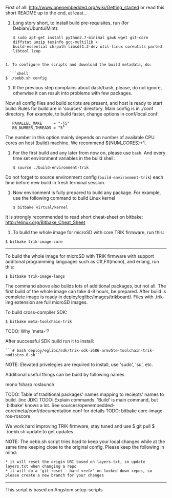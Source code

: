 First of all:
	http://www.openembedded.org/wiki/Getting_started
or read this short README up to the end, at least...

1. Long story short, to install build pre-requisites, run (for Debian/Ubuntu/Mint):
	
	```shell
	$ sudo apt-get install python2.7-minimal gawk wget git-core diffstat unzip texinfo gcc-multilib \
    build-essential chrpath libsdl1.2-dev util-linux coreutils parted libtool lzop
  ```

1. To configure the scripts and download the build metadata, do:

	```shell
  $ ./oebb.sh config
  ```

1. If the previous step complains about dash/bash, please, do not ignore, otherwise it can result into problems with few packages. 

  Now all config files and build scripts are present, and host is ready to start build. Rules for build are in 'sources' directory.
  Main config is in  ./conf directory. For example, to build faster, change options in conf/local.conf:

       PARALLEL_MAKE     = "-j5"
       BB_NUMBER_THREADS = "5"

  The number in this option mainly depends on number of available CPU cores on host (build) machine. We recommend ${NUM_CORES}+1.

1. For the first build and any later from now on, please use `bash`. And every time set environment variables in the build shell:

	```$ source ./build-environment-trik```

  Do not forget to source environment config (`build-environment-trik`) each time before new build in fresh terminal session.

1. Now environment is fully prepared to build any package. For example, use the following command to build Linux kernel

	```$ bitbake virtual/kernel```

  It is strongly recommended to read short cheat-sheet on bitbake: http://elinux.org/Bitbake_Cheat_Sheet

1. To build the whole image for microSD with core TRIK firmware, run this:

```$ bitbake trik-image-core```

-------

To build the whole image for microSD with TRIK firmware with support additonal programming languages such as C#,F#(mono), and erlang, run this:

	$ bitbake trik-image-langs

The command above also builds lots of additional packages, but not all. The first build of the whole image can take 4-8 hours, be prepared.
After build is complete image is ready in deploy/eglibc/images/trikboard/. Files with .trik-img extension are full microSD images.

To build cross-compiler SDK:

	$ bitbake meta-toolchain-trik

TODO: Why 'meta-'?

After successful SDK build run it to install:

	```# bash deploy/eglibc/sdk/trik-sdk-i686-armv5te-toolchain-trik-nodistro.0.sh```

NOTE: Elevated privelegies are required to install, use 'sudo', 'su', etc.


Additional useful things can be build by following names

mono
fsharp
roslaunch

TODO: Table of traditional packages' names mapping to reciepts' names to build. (inc JDK)
TODO: Explain commands. 'Build' is main command, but `bitbake' knows a lot. See sources/openembedded-core/meta/conf/documentation.conf for details
TODO: bitbake core-image-ros-roscore



We work hard improving TRIK firmware, stay tuned and use 
	$ git pull
	$ ./oebb.sh update
to get updates

NOTE: The oebb.sh script tries hard to keep your local changes while at the same time keeping close to the original config. Please keep the following in mind:

	* it will reset the origin URI based on layers.txt, so update layers.txt when changing a repo
	* it will do a 'git reset --hard <ref>' on locked down repos, so please create a new branch for your changes

-------
This script is based on Angstom setup-scripts
